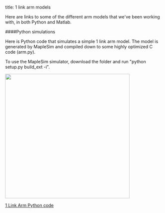 title: 1 link arm models

Here are links to some of the different arm models that we've been working with, in both Python and Matlab.

####Python simulations

Here is Python code that simulates a simple 1 link arm model.
The model is generated by MapleSim and compiled down to some highly optimized C code (arm.py). 

To use the MapleSim simulator, download the folder and run "python setup.py build_ext -i". 

<img src="http://compneuro.uwaterloo.ca/files/OneLinkArm.png" style="width: 400px;">

[1 Link Arm Python code](https://github.com/studywolf/blog/tree/master/OSC/Arms/OneLinkArm)
